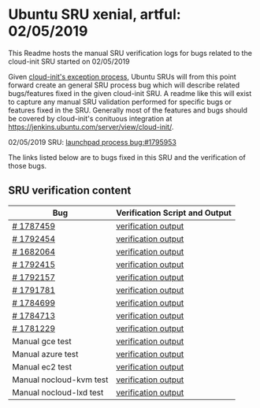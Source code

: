 Ubuntu SRU xenial, artful: 02/05/2019
=====
This Readme hosts the manual SRU verification logs for bugs related to the cloud-init SRU started on 02/05/2019

Given [cloud-init's exception process](https://wiki.ubuntu.com/CloudinitUpdates), Ubuntu SRUs will from this point forward create an general SRU process bug which will describe related bugs/features fixed in the given cloud-init SRU. A readme like this will exist to capture any manual SRU validation performed for specific bugs or features fixed in the SRU. Generally most of the features and bugs should be covered by cloud-init's conituous integration at https://jenkins.ubuntu.com/server/view/cloud-init/.


02/05/2019 SRU: [launchpad process bug:#1795953](https://pad.lv/1795953)


The links listed below are to bugs fixed in this SRU and the verification of those bugs.

## SRU verification content
| Bug | Verification Script and Output |
| -------- |  -------- |
| [# 1787459](http://pad.lv/1787459) | [verification output](../bugs/lp-1787459.txt) |
| [# 1792454](http://pad.lv/1792454) | [verification output](../bugs/lp-1792454.txt) |
| [# 1682064](http://pad.lv/1682064) | [verification output](../bugs/lp-1682064.txt) |
| [# 1792415](http://pad.lv/1792415) | [verification output](../bugs/lp-1792415.txt) |
| [# 1792157](http://pad.lv/1792157) | [verification output](../bugs/lp-1792157.txt) |
| [# 1791781](http://pad.lv/1791781) | [verification output](../bugs/lp-1791781.txt) |
| [# 1784699](http://pad.lv/1784699) | [verification output](../bugs/lp-1784699.txt) |
| [# 1784713](http://pad.lv/1784713) | [verification output](../bugs/lp-1784713.txt) |
| [# 1781229](http://pad.lv/1781229) | [verification output](../bugs/lp-1781229.txt) |
| Manual gce test | [verification output](../manual/gce-sru-18.5.21.txt) |
| Manual azure test | [verification output](../manual/azure-sru-18.5.21.txt) |
| Manual ec2 test | [verification output](../manual/ec2-sru-18.5.21.txt) |
| Manual nocloud-kvm test | [verification output](../manual/nocloud-kvm-18.5.21.txt) |
| Manual nocloud-lxd test | [verification output](../manual/nocloud-lxd-18.5.21.txt) |
